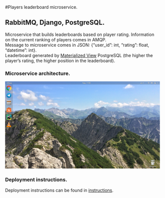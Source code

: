 #Players leaderboard microservice.
## RabbitMQ, Django, PostgreSQL.
Microservice that builds leaderboards based on player rating. Information on the current ranking of players comes in AMQP.
<br>
Message to microservice comes in JSON: {“user_id”: int, “rating”: float, “datetime”: int<timestamp>}.
<br>
Leaderboard generated  by [Materialized View](https://postgrespro.ru/docs/postgrespro/9.5/rules-materializedviews) PostgreSQL (the higher the player’s rating, the
higher position in the leaderboard).
### Microservice architecture.
![Microservice architecture](Instructions/architecture.png)
### Deployment instructions.
Deployment instructions can be found in [instructions](Instructions/deploi_instruction.pdf).